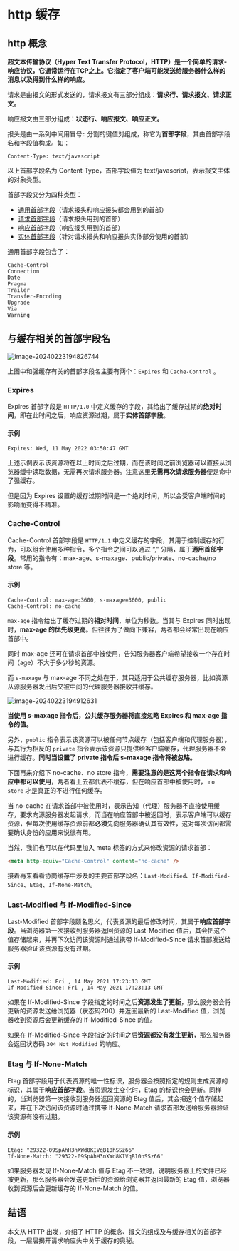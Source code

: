 # http 缓存

## http 概念

**超文本传输协议（Hyper Text Transfer Protocol，HTTP）是一个简单的请求-响应协议，它通常运行在TCP之上。它指定了客户端可能发送给服务器什么样的消息以及得到什么样的响应。**

请求是由报文的形式发送的，请求报文有三部分组成：**请求行、请求报文、请求正文。**

响应报文由三部分组成：**状态行、响应报文、响应正文。**

报头是由一系列中间用冒号`:` 分割的键值对组成，称它为**首部字段**，其由首部字段名和字段值构成。如：

```http
Content-Type: text/javascript
```

以上首部字段名为 Content-Type，首部字段值为 text/javascript，表示报文主体的对象类型。

首部字段又分为四种类型：

-   [通用首部字段](https://link.juejin.cn/?target=https%3A%2F%2Fwww.w3.org%2FProtocols%2Frfc2616%2Frfc2616-sec4.html%23sec4.5)（请求报头和响应报头都会用到的首部）
-   [请求首部字段](https://link.juejin.cn/?target=https%3A%2F%2Fwww.w3.org%2FProtocols%2Frfc2616%2Frfc2616-sec5.html%23sec5.3)（请求报头用到的首部）
-   [响应首部字段](https://link.juejin.cn/?target=https%3A%2F%2Fwww.w3.org%2FProtocols%2Frfc2616%2Frfc2616-sec6.html%23sec6.2)（响应报头用到的首部）
-   [实体首部字段](https://link.juejin.cn/?target=https%3A%2F%2Fwww.w3.org%2FProtocols%2Frfc2616%2Frfc2616-sec7.html%23sec7.1)（针对请求报头和响应报头实体部分使用的首部）

通用首部字段包含了：

```http
Cache-Control
Connection
Date
Pragma
Trailer
Transfer-Encoding
Upgrade
Via
Warning
```

## 与缓存相关的首部字段名

![image-20240223194826744](https://qiniucloud.qishilong.space/images/image-20240223194826744.png)

上图中和强缓存有关的首部字段名主要有两个：`Expires` 和 `Cache-Control` 。

### Expires

Expires 首部字段是 `HTTP/1.0` 中定义缓存的字段，其给出了缓存过期的**绝对时间**，即在此时间之后，响应资源过期，属于**实体首部字段**。

#### 示例

```http
Expires: Wed, 11 May 2022 03:50:47 GMT
```

上述示例表示该资源将在以上时间之后过期，而在该时间之前浏览器可以直接从浏览器缓中读取数据，无需再次请求服务器。注意这里**无需再次请求服务器**便是命中了强缓存。

但是因为 Expires 设置的缓存过期时间是一个绝对时间，所以会受客户端时间的影响而变得不精准。

### Cache-Control

Cache-Control 首部字段是 `HTTP/1.1` 中定义缓存的字段，其用于控制缓存的行为，可以组合使用多种指令，多个指令之间可以通过 “,” 分隔，属于**通用首部字段**。常用的指令有：max-age、s-maxage、public/private、no-cache/no store 等。

#### 示例

```http
Cache-Control: max-age:3600, s-maxage=3600, public
Cache-Control: no-cache
```

`max-age` 指令给出了缓存过期的**相对时间**，单位为秒数。当其与 Expires 同时出现时，**max-age 的优先级更高**。但往往为了做向下兼容，两者都会经常出现在响应首部中。

同时 max-age 还可在请求首部中被使用，告知服务器客户端希望接收一个存在时间（age）不大于多少秒的资源。

而 `s-maxage` 与 max-age 不同之处在于，其只适用于公共缓存服务器，比如资源从源服务器发出后又被中间的代理服务器接收并缓存。

![image-20240223194912631](https://qiniucloud.qishilong.space/images/image-20240223194912631.png)

**当使用 s-maxage 指令后，公共缓存服务器将直接忽略 Expires 和 max-age 指令的值。**

另外，`public` 指令表示该资源可以被任何节点缓存（包括客户端和代理服务器），与其行为相反的 `private` 指令表示该资源只提供给客户端缓存，代理服务器不会进行缓存。**同时当设置了 private 指令后 s-maxage 指令将被忽略。**

下面再来介绍下 no-cache、no store 指令，**需要注意的是这两个指令在请求和响应中都可以使用**，两者看上去都代表不缓存，但在响应首部中被使用时， `no store` 才是真正的不进行任何缓存。

当 no-cache 在请求首部中被使用时，表示告知（代理）服务器不直接使用缓存，要求向源服务器发起请求，而当在响应首部中被返回时，表示客户端可以缓存资源，但每次使用缓存资源前都**必须**先向服务器确认其有效性，这对每次访问都需要确认身份的应用来说很有用。

当然，我们也可以在代码里加入 meta 标签的方式来修改资源的请求首部：

```html
<meta http-equiv="Cache-Control" content="no-cache" />
```

接着再来看看协商缓存中涉及的主要首部字段名：`Last-Modified`、`If-Modified-Since`、`Etag`、`If-None-Match`。

### Last-Modified 与 If-Modified-Since

Last-Modified 首部字段顾名思义，代表资源的最后修改时间，其属于**响应首部字段**。当浏览器第一次接收到服务器返回资源的 Last-Modified 值后，其会把这个值存储起来，并再下次访问该资源时通过携带 If-Modified-Since 请求首部发送给服务器验证该资源有没有过期。

#### 示例

```http
Last-Modified: Fri , 14 May 2021 17:23:13 GMT
If-Modified-Since: Fri , 14 May 2021 17:23:13 GMT
```

如果在 If-Modified-Since 字段指定的时间之后**资源发生了更新**，那么服务器会将更新的资源发送给浏览器（状态码200）并返回最新的 Last-Modified 值，浏览器收到资源后会更新缓存的 If-Modified-Since 的值。

如果在 If-Modified-Since 字段指定的时间之后**资源都没有发生更新**，那么服务器会返回状态码 `304 Not Modified` 的响应。

### Etag 与 If-None-Match

Etag 首部字段用于代表资源的唯一性标识，服务器会按照指定的规则生成资源的标识，其属于**响应首部字段**。当资源发生变化时，Etag 的标识也会更新。同样的，当浏览器第一次接收到服务器返回资源的 Etag 值后，其会把这个值存储起来，并在下次访问该资源时通过携带 If-None-Match 请求首部发送给服务器验证该资源有没有过期。

#### 示例

```http
Etag: "29322-09SpAhH3nXWd8KIVqB10hSSz66"
If-None-Match: "29322-09SpAhH3nXWd8KIVqB10hSSz66"
```

如果服务器发现 If-None-Match 值与 Etag 不一致时，说明服务器上的文件已经被更新，那么服务器会发送更新后的资源给浏览器并返回最新的 Etag 值，浏览器收到资源后会更新缓存的 If-None-Match 的值。

## 结语

本文从 HTTP 出发，介绍了 HTTP 的概念、报文的组成及与缓存相关的首部字段，一层层揭开请求响应头中关于缓存的奥秘。
